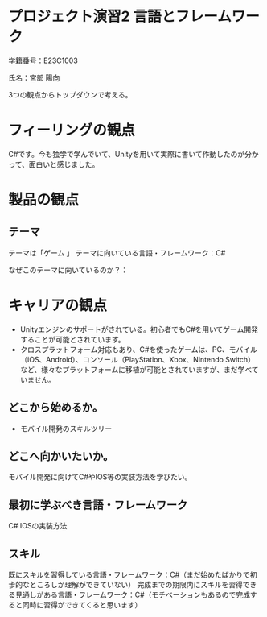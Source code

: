 # プロジェクト演習2 言語とフレームワーク
学籍番号：E23C1003

氏名：宮部 陽向

3つの観点からトップダウンで考える。

# フィーリングの観点
C#です。今も独学で学んでいて、Unityを用いて実際に書いて作動したのが分かって、面白いと感じました。

# 製品の観点

## テーマ

テーマは「ゲーム 」
テーマに向いている言語・フレームワーク：C#

なぜこのテーマに向いているのか？：


# キャリアの観点
- Unityエンジンのサポートがされている。初心者でもC#を用いてゲーム開発することが可能とされています。
- クロスプラットフォーム対応もあり、C#を使ったゲームは、PC、モバイル（iOS、Android）、コンソール（PlayStation、Xbox、Nintendo Switch）など、様々なプラットフォームに移植が可能とされていますが、まだ学べていません。

## どこから始めるか。
- モバイル開発のスキルツリー

## どこへ向かいたいか。
モバイル開発に向けてC#やIOS等の実装方法を学びたい。
## 最初に学ぶべき言語・フレームワーク
C# IOSの実装方法

## スキル
既にスキルを習得している言語・フレームワーク：C#（まだ始めたばかりで初歩的なところしか理解ができていない）
完成までの期限内にスキルを習得できる見通しがある言語・フレームワーク：C#（モチベーションもあるので完成すると同時に習得ができてくると思います）


